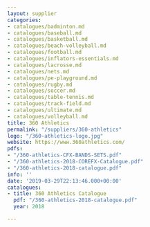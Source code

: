 ```yaml
---
layout: supplier
categories:
- catalogues/badminton.md
- catalogues/baseball.md
- catalogues/basketball.md
- catalogues/beach-volleyball.md
- catalogues/football.md
- catalogues/inflators-essentials.md
- catalogues/lacrosse.md
- catalogues/nets.md
- catalogues/pe-playground.md
- catalogues/rugby.md
- catalogues/soccer.md
- catalogues/table-tennis.md
- catalogues/track-field.md
- catalogues/ultimate.md
- catalogues/volleyball.md
title: 360 Athletics
permalink: "/suppliers/360-athletics"
logo: "/360-athletics-logo.jpg"
website: https://www.360athletics.com/
pdfs:
- "/360-athletics-CFX-BANDS-SETS.pdf"
- "/360-athletics-2018-COREFX-Catalogue.pdf"
- "/360-athletics-2018-catalogue.pdf"
info: ''
date: '2019-03-29T22:13:46.000+00:00'
catalogues:
- title: 360 Athletics Catalogue
  pdf: "/360-athletics-2018-catalogue.pdf"
  year: 2018

---
```


